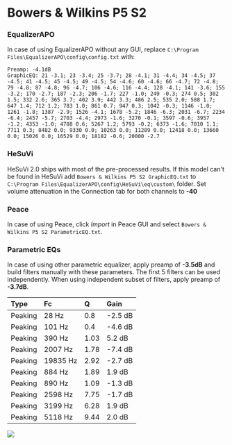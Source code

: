 # Bowers & Wilkins P5 S2

### EqualizerAPO
In case of using EqualizerAPO without any GUI, replace `C:\Program Files\EqualizerAPO\config\config.txt`
with:
```
Preamp: -4.1dB
GraphicEQ: 21 -3.1; 23 -3.4; 25 -3.7; 28 -4.1; 31 -4.4; 34 -4.5; 37 -4.5; 41 -4.5; 45 -4.5; 49 -4.5; 54 -4.6; 60 -4.6; 66 -4.7; 72 -4.8; 79 -4.8; 87 -4.8; 96 -4.7; 106 -4.6; 116 -4.4; 128 -4.1; 141 -3.6; 155 -3.2; 170 -2.7; 187 -2.3; 206 -1.7; 227 -1.0; 249 -0.3; 274 0.5; 302 1.5; 332 2.6; 365 3.7; 402 3.9; 442 3.3; 486 2.5; 535 2.0; 588 1.7; 647 1.4; 712 1.2; 783 1.0; 861 0.7; 947 0.3; 1042 -0.3; 1146 -1.0; 1261 -1.8; 1387 -2.9; 1526 -4.1; 1678 -5.2; 1846 -6.3; 2031 -6.7; 2234 -6.4; 2457 -5.7; 2703 -4.4; 2973 -1.6; 3270 -0.1; 3597 -0.6; 3957 -1.2; 4353 -1.0; 4788 0.6; 5267 1.2; 5793 -0.2; 6373 -1.6; 7010 1.1; 7711 0.3; 8482 0.0; 9330 0.0; 10263 0.0; 11289 0.0; 12418 0.0; 13660 0.0; 15026 0.0; 16529 0.0; 18182 -0.6; 20000 -2.7
```

### HeSuVi
HeSuVi 2.0 ships with most of the pre-processed results. If this model can't be found in HeSuVi add
`Bowers & Wilkins P5 S2 GraphicEQ.txt` to `C:\Program Files\EqualizerAPO\config\HeSuVi\eq\custom\` folder.
Set volume attenuation in the Connection tab for both channels to **-40**

### Peace
In case of using Peace, click *Import* in Peace GUI and select `Bowers & Wilkins P5 S2 ParametricEQ.txt`.

### Parametric EQs
In case of using other parametric equalizer, apply preamp of **-3.5dB** and build filters manually
with these parameters. The first 5 filters can be used independently.
When using independent subset of filters, apply preamp of **-3.7dB**.

| Type    | Fc       |    Q | Gain    |
|:--------|:---------|:-----|:--------|
| Peaking | 28 Hz    | 0.8  | -2.5 dB |
| Peaking | 101 Hz   | 0.4  | -4.6 dB |
| Peaking | 390 Hz   | 1.03 | 5.2 dB  |
| Peaking | 2007 Hz  | 1.78 | -7.4 dB |
| Peaking | 19835 Hz | 2.92 | -2.7 dB |
| Peaking | 884 Hz   | 1.89 | 1.9 dB  |
| Peaking | 890 Hz   | 1.09 | -1.3 dB |
| Peaking | 2598 Hz  | 7.75 | -1.7 dB |
| Peaking | 3199 Hz  | 6.28 | 1.9 dB  |
| Peaking | 5118 Hz  | 9.44 | 2.0 dB  |

![](https://raw.githubusercontent.com/jaakkopasanen/AutoEq/master/results/rtings/avg/Bowers%20&%20Wilkins%20P5%20S2/Bowers%20&%20Wilkins%20P5%20S2.png)